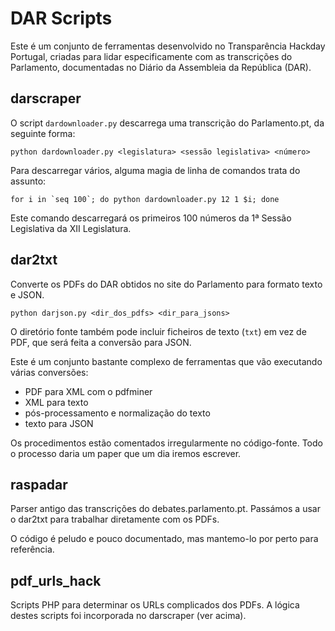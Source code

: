 DAR Scripts
===========

Este é um conjunto de ferramentas desenvolvido no Transparência Hackday Portugal, criadas para lidar especificamente com as transcrições do Parlamento, documentadas no Diário da Assembleia da República (DAR).


darscraper
----------

O script ``dardownloader.py`` descarrega uma transcrição do Parlamento.pt, da seguinte forma:

    python dardownloader.py <legislatura> <sessão legislativa> <número>

Para descarregar vários, alguma magia de linha de comandos trata do assunto:

    for i in `seq 100`; do python dardownloader.py 12 1 $i; done

Este comando descarregará os primeiros 100 números da 1ª Sessão Legislativa da XII Legislatura.


dar2txt
-------

Converte os PDFs do DAR obtidos no site do Parlamento para formato texto e JSON.

    python darjson.py <dir_dos_pdfs> <dir_para_jsons>

O diretório fonte também pode incluir ficheiros de texto (``txt``) em vez de PDF, que será feita a conversão para JSON.

Este é um conjunto bastante complexo de ferramentas que vão executando várias conversões:

* PDF para XML com o pdfminer
* XML para texto
* pós-processamento e normalização do texto
* texto para JSON

Os procedimentos estão comentados irregularmente no código-fonte. Todo o processo daria um paper que um dia iremos escrever.

raspadar
--------

Parser antigo das transcrições do debates.parlamento.pt. Passámos a usar o dar2txt para trabalhar diretamente com os PDFs.

O código é peludo e pouco documentado, mas mantemo-lo por perto para referência.

pdf_urls_hack
-------------

Scripts PHP para determinar os URLs complicados dos PDFs. A lógica destes scripts foi incorporada no darscraper (ver acima).